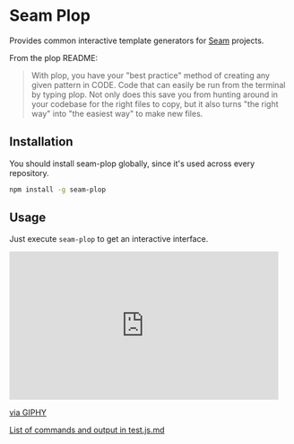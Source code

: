 # Seam Plop

Provides common interactive template generators for [Seam](https://github.com/seamapi) projects.

From the plop README:

> With plop, you have your "best practice" method of creating any given pattern in CODE. Code that can easily be run from the terminal by typing plop. Not only does this save you from hunting around in your codebase for the right files to copy, but it also turns "the right way" into "the easiest way" to make new files.

## Installation

You should install seam-plop globally, since it's used across every repository.

```sh
npm install -g seam-plop
```

## Usage

Just execute `seam-plop` to get an interactive interface.

<iframe src="https://giphy.com/embed/bI2CqJTk7G4bKl6sCC" width="480" height="264" frameBorder="0" class="giphy-embed" allowFullScreen></iframe><p><a href="https://giphy.com/gifs/bI2CqJTk7G4bKl6sCC">via GIPHY</a></p>

[List of commands and output in test.js.md](./test.js.md)
